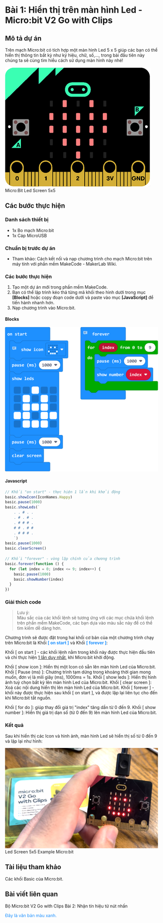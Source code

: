 # Bài 1: Hiển thị trên màn hình Led - Micro:bit V2 Go with Clips

## Mô tả dự án

Trên mạch Micro:bit có tích hợp một màn hình Led 5 x 5 giúp các bạn có thể hiển thị thông tin bất kỳ như ký hiệu, chữ, số,..., trong bài đầu tiên này chúng ta sẽ cùng tìm hiểu cách sử dụng màn hình này nhé!

![](/ex/less01/image/01_Cover.png)  
Micro:Bit Led Screen 5x5

## Các bước thực hiện

### Danh sách thiết bị

- 1x Bo mạch Micro:bit
- 1x Cáp MicroUSB

### Chuẩn bị trước dự án

- Tham khảo: Cách kết nối và nạp chương trình cho mạch Micro:bit trên máy tính với phần mềm MakeCode - MakerLab Wiki.

### Các bước thực hiện

1. Tạo một dự án mới trong phần mềm MakeCode.
1. Bạn có thể lập trình kéo thả từng mã khối theo hình dưới trong mục **[Blocks]** hoặc copy đoạn code dưới và paste vào mục **[JavaScript]** để tiến hành nhanh hơn.
1. Nạp chương trình vào Micro:bit.

#### Blocks

![](/ex/less01/image/02_1050px-Microbit_V2_Go_Bai_1.png)  

#### Javascript

```js
// Khối "on start" - thực hiện 1 lần khi khởi động
basic.showIcon(IconNames.Happy)
basic.pause(1000)
basic.showLeds(`
    . . # . .
    . # . # .
    . # # # .
    # # . # #
    . # # # .
    `)
basic.pause(1000)
basic.clearScreen()

// Khối "forever" - vòng lặp chính của chương trình
basic.forever(function () {
  for (let index = 0; index <= 9; index++) {
    basic.pause(1000)
    basic.showNumber(index)
  }
})
```

### Giải thích code
>
> Lưu ý:  
> Màu sắc của các khối lệnh sẽ tương ứng với các mục chứa khối lệnh trên phần mềm MakeCode, các bạn dựa vào màu sắc này để có thể tìm kiếm dễ dàng hơn.

Chương trình sẽ được đặt trong hai khối cơ bản của một chương trình chạy trên Micro:bit là Khối <span style="color:#1E90FF"><b>[ on start ]</b></span> và Khối <span style="color:#1E90FF"><b>[ forever ]</b></span>:

Khối [ on start ] - các khối lệnh nằm trong khối này được thực hiện đầu tiên và chỉ thực hiện <u>1 lần duy nhất</u>, khi Micro:bit khởi động.

Khối [ show icon ]: Hiển thị một Icon có sẵn lên màn hình Led của Micro:bit.
Khối [ Pause (ms) ]: Chương trình tạm dừng trong khoảng thời gian mong muốn, đơn vị là mili giây (ms), 1000ms = 1s.
Khối [ show leds ]: Hiển thị hình ảnh tuỳ chọn bất kỳ lên màn hình Led của Micro:bit.
Khối [ clear screen ]: Xoá các nội dung hiển thị lên màn hình Led của Micro:bit.
Khối [ forever ] - khối này được thực hiện sau khối [ on start ], và được lặp lại liên tục cho đến khi Micro:bit tắt nguồn.

Khối [ for do ]: giúp thay đổi giá trị "index" tăng dần từ 0 đến 9.
Khối [ show number ]: Hiển thị giá trị dạn số (từ 0 đến 9) lên màn hình Led của Micro:bit.

### Kết quả

Sau khi hiển thị các Icon và hình ảnh, màn hình Led sẽ hiển thị số từ 0 đến 9 và lặp lại như hình:

![](/ex/less01/image/03_1050px-Screenshot_2023-07-26_at_16.39.50.png)
Led Screen 5x5 Example Micro:bit

## Tài liệu tham khảo

Các khối Basic của Micro:bit.

## Bài viết liên quan

Bộ Micro:bit V2 Go with Clips
Bài 2: Nhận tín hiệu từ nút nhấn

<span style="color:#1E90FF">Đây là văn bản màu xanh.</span>
